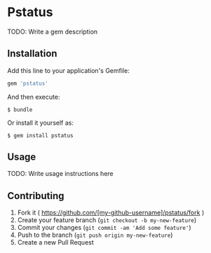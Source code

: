# Pstatus

TODO: Write a gem description

## Installation

Add this line to your application's Gemfile:

```ruby
gem 'pstatus'
```

And then execute:

    $ bundle

Or install it yourself as:

    $ gem install pstatus

## Usage

TODO: Write usage instructions here

## Contributing

1. Fork it ( https://github.com/[my-github-username]/pstatus/fork )
2. Create your feature branch (`git checkout -b my-new-feature`)
3. Commit your changes (`git commit -am 'Add some feature'`)
4. Push to the branch (`git push origin my-new-feature`)
5. Create a new Pull Request
